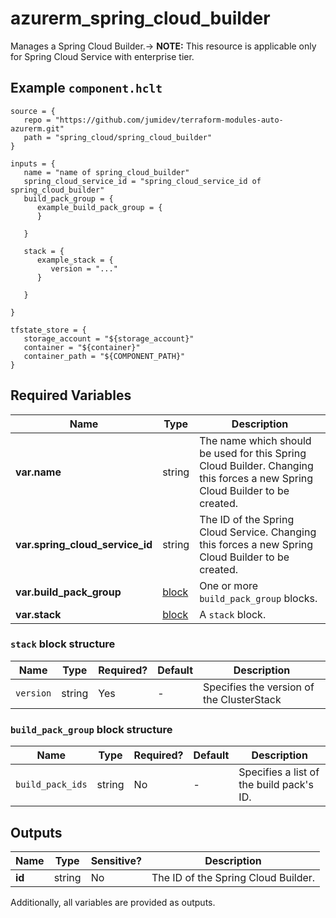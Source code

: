 # azurerm_spring_cloud_builder

Manages a Spring Cloud Builder.-> **NOTE:** This resource is applicable only for Spring Cloud Service with enterprise tier.

## Example `component.hclt`

```hcl
source = {
   repo = "https://github.com/jumidev/terraform-modules-auto-azurerm.git" 
   path = "spring_cloud/spring_cloud_builder" 
}

inputs = {
   name = "name of spring_cloud_builder" 
   spring_cloud_service_id = "spring_cloud_service_id of spring_cloud_builder" 
   build_pack_group = {
      example_build_pack_group = {
      }
  
   }
 
   stack = {
      example_stack = {
         version = "..."   
      }
  
   }
 
}

tfstate_store = {
   storage_account = "${storage_account}" 
   container = "${container}" 
   container_path = "${COMPONENT_PATH}" 
}

```

## Required Variables

| Name | Type |  Description |
| ---- | --------- |  ----------- |
| **var.name** | string |  The name which should be used for this Spring Cloud Builder. Changing this forces a new Spring Cloud Builder to be created. | 
| **var.spring_cloud_service_id** | string |  The ID of the Spring Cloud Service. Changing this forces a new Spring Cloud Builder to be created. | 
| **var.build_pack_group** | [block](#build_pack_group-block-structure) |  One or more `build_pack_group` blocks. | 
| **var.stack** | [block](#stack-block-structure) |  A `stack` block. | 

### `stack` block structure

| Name | Type | Required? | Default | Description |
| ---- | ---- | --------- | ------- | ----------- |
| `version` | string | Yes | - | Specifies the version of the ClusterStack |

### `build_pack_group` block structure

| Name | Type | Required? | Default | Description |
| ---- | ---- | --------- | ------- | ----------- |
| `build_pack_ids` | string | No | - | Specifies a list of the build pack's ID. |



## Outputs

| Name | Type | Sensitive? | Description |
| ---- | ---- | --------- | --------- |
| **id** | string | No  | The ID of the Spring Cloud Builder. | 

Additionally, all variables are provided as outputs.
